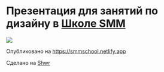 # Презентация для занятий по дизайну в [Школе SMM](https://firstsmmschool.ru)
![](https://github.com/shower/shower/workflows/Test/badge.svg)

Опубликовано на https://smmschool.netlify.app

Сделано на [Shwr](https://shwr.me/)
